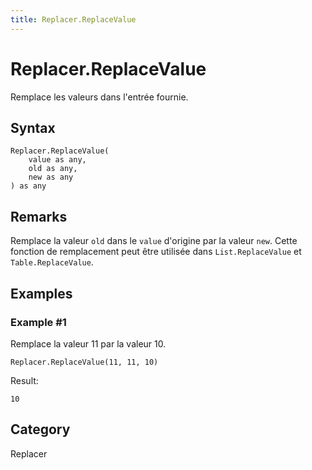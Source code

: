 ```yaml
---
title: Replacer.ReplaceValue
---
```


# Replacer.ReplaceValue


Remplace les valeurs dans l&#39;entrée fournie.


## Syntax

```powerquery
Replacer.ReplaceValue(
    value as any,
    old as any,
    new as any
) as any
```


## Remarks

Remplace la valeur <code>old</code> dans le <code>value</code> d'origine par la valeur <code>new</code>. Cette fonction de remplacement peut être utilisée dans <code>List.ReplaceValue</code> et <code>Table.ReplaceValue</code>.


## Examples

### Example #1 
Remplace la valeur 11 par la valeur 10.
```powerquery
Replacer.ReplaceValue(11, 11, 10)
```

Result: 
```powerquery
10
```




## Category
Replacer
